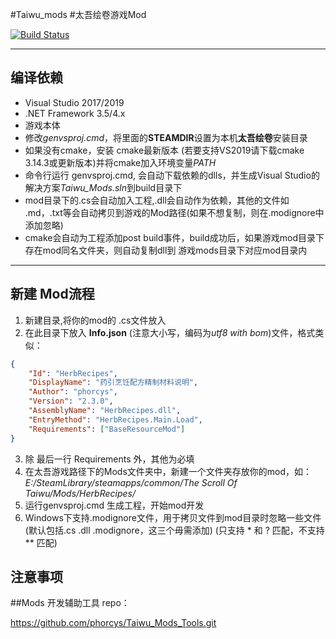 #Taiwu_mods
#太吾绘卷游戏Mod

[![Build Status](https://travis-ci.com/phorcys/Taiwu_mods.svg?branch=master)](https://travis-ci.com/phorcys/Taiwu_mods)

****
## 编译依赖
*  Visual Studio 2017/2019
*  .NET Framework 3.5/4.x
*  游戏本体
*  修改*genvsproj.cmd*，将里面的**STEAMDIR**设置为本机**太吾绘卷**安装目录
*  如果没有cmake，安装 cmake最新版本 (若要支持VS2019请下载cmake 3.14.3或更新版本)并将cmake加入环境变量*PATH*
*  命令行运行 genvsproj.cmd, 会自动下载依赖的dlls，并生成Visual Studio的解决方案*Taiwu_Mods.sln*到build目录下
*  mod目录下的.cs会自动加入工程,.dll会自动作为依赖，其他的文件如 .md，.txt等会自动拷贝到游戏的Mod路径(如果不想复制，则在.modignore中添加忽略)
*  cmake会自动为工程添加post build事件，build成功后，如果游戏mod目录下存在mod同名文件夹，则自动复制dll到 游戏mods目录下对应mod目录内

****
## 新建 Mod流程

1. 新建目录,将你的mod的 .cs文件放入
2. 在此目录下放入 **Info.json** (注意大小写，编码为*utf8 with bom*)文件，格式类似：
```json
{
    "Id": "HerbRecipes",
    "DisplayName": "药引烹饪配方精制材料说明",
    "Author": "phorcys",
    "Version": "2.3.0",
    "AssemblyName": "HerbRecipes.dll",
    "EntryMethod": "HerbRecipes.Main.Load",
    "Requirements": ["BaseResourceMod"]
}
```
3. 除 最后一行 Requirements 外，其他为必填
4. 在太吾游戏路径下的Mods文件夹中，新建一个文件夹存放你的mod，如：*E:/SteamLibrary/steamapps/common/The Scroll Of Taiwu/Mods/HerbRecipes/*
5. 运行genvsproj.cmd 生成工程，开始mod开发
6. Windows下支持.modignore文件，用于拷贝文件到mod目录时忽略一些文件(默认包括.cs .dll .modignore，这三个毋需添加) (只支持 * 和 ? 匹配，不支持 ** 匹配)

## 注意事项 

##Mods 开发辅助工具 repo：

https://github.com/phorcys/Taiwu_Mods_Tools.git


